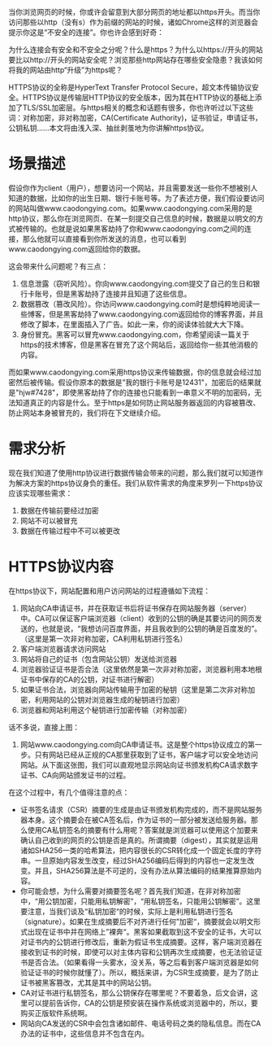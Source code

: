 当你浏览网页的时候，你或许会留意到大部分网页的地址都以https开头。而当你访问那些以http（没有s）作为前缀的网站的时候，诸如Chrome这样的浏览器会提示你这是“不安全的连接”。你也许会感到好奇：

为什么连接会有安全和不安全之分呢？什么是https？为什么以https://开头的网站要比以http://开头的网站安全呢？浏览那些http网站存在哪些安全隐患？我该如何将我的网站由http“升级”为https呢？

HTTPS协议的全称是HyperText Transfer Protocol Secure，超文本传输协议安全。HTTPS协议是传输层HTTP协议的安全版本，因为其在HTTP协议的基础上添加了TLS/SSL加密层。与https相关的概念和话题有很多，你也许听过以下这些词：对称加密，非对称加密，CA(Certificate Authority)，证书验证，申请证书，公钥私钥......本文将由浅入深、抽丝剥茧地为你讲解https协议。

# 场景描述
假设你作为client（用户），想要访问一个网站，并且需要发送一些你不想被别人知道的数据，比如你的出生日期、银行卡账号等。为了表述方便，我们假设要访问的网站叫做www.caodongying.com。如果www.caodongying.com采用的是http协议，那么你在浏览网页、在某一刻提交自己信息的时候，数据是以明文的方式被传输的。也就是说如果黑客劫持了你和www.caodongying.com之间的连接，那么他就可以直接看到你所发送的消息，也可以看到www.caodongying.com返回给你的数据。

这会带来什么问题呢？有三点：
1. 信息泄露（窃听风险）。你向www.caodongying.com提交了自己的生日和银行卡账号，但是黑客劫持了连接并且知道了这些信息。
2. 数据篡改（篡改风险）。你访问www.caodongying.com时是想纯粹地阅读一些博客，但是黑客劫持了www.caodongying.com返回给你的博客界面，并且修改了脚本，在里面插入了广告。如此一来，你的阅读体验就大大下降。
3. 身份冒充。黑客可以冒充www.caodongying.com，你希望阅读一篇关于https的技术博客，但是黑客在冒充了这个网站后，返回给你一些其他消极的内容。

而如果www.caodongying.com采用https协议来传输数据，你的信息就会经过加密然后被传输。假设你原本的数据是”我的银行卡账号是12431"，加密后的结果就是"hjw#7428"，即使黑客劫持了你的连接也只能看到一串意义不明的加密码，无法知道真正的内容是什么。至于https是如何防止网站服务器返回的内容被篡改、防止网站本身被冒充的，我们将在下文继续介绍。

# 需求分析
现在我们知道了使用http协议进行数据传输会带来的问题，那么我们就可以知道作为解决方案的https协议身负的重任。我们从软件需求的角度来罗列一下https协议应该实现哪些需求：

1. 数据在传输前要经过加密
2. 网站不可以被冒充
3. 数据在传输过程中不可以被更改

# HTTPS协议内容
在https协议下，网站配置和用户访问网站的过程遵循如下流程：
1. 网站向CA申请证书，并在获取证书后将证书保存在网站服务器（server）中。CA可以保证客户端浏览器（client）收到的公钥的确是其要访问的网页发送的，也就是说，“我想访问百度界面，并且我收到的公钥的确是百度发的”。（这里是第一次非对称加密，CA利用私钥进行签名）
2. 客户端浏览器请求访问网站
3. 网站将自己的证书（包含网站公钥）发送给浏览器
4. 浏览器验证证书是否合法（这里依然是第一次非对称加密，浏览器利用本地根证书中保存的CA的公钥，对证书进行解密）
5. 如果证书合法，浏览器向网站传输用于加密的秘钥（这里是第二次非对称加密，利用网站的公钥对浏览器生成的秘钥进行加密）
6. 浏览器和网站利用这个秘钥进行加密传输（对称加密）

话不多说，直接上图：

1. 网站www.caodongying.com向CA申请证书。这是整个https协议成立的第一步。只有网站已经从正规的CA那里获取到了证书，客户端才可以安全地访问网站。从下面这张图，我们可以直观地显示网站向证书颁发机构CA请求数字证书、CA向网站颁发证书的过程。

在这个过程中，有几个值得注意的点：
- 证书签名请求（CSR）摘要的生成是由证书颁发机构完成的，而不是网站服务器本身。这个摘要会在被CA签名后，作为证书的一部分被发送给服务器。那么使用CA私钥签名的摘要有什么用呢？答案就是浏览器可以使用这个加要来确认自己收到的网页的公钥是否是真的。所谓摘要（digest），其实就是运用诸如SHA256一类的哈希算法，把内容很长的CSR转化成一个固定长度的字符串。一旦原始内容发生改变，经过SHA256编码后得到的内容也一定发生改变。并且，SHA256算法是不可逆的，没有办法从算法编码的结果推算原始内容。
- 你可能会想，为什么需要对摘要签名呢？首先我们知道，在非对称加密中，“用公钥加密，只能用私钥解密”，“用私钥签名，只能用公钥解密”。这里要注意，当我们谈及“私钥加密“的时候，实际上是利用私钥进行签名（signature）。如果在生成摘要后不对齐进行任何”加密“，摘要就会以明文形式出现在证书中并在网络上”裸奔“。黑客如果截取到这不安全的证书，大可以对证书内的公钥进行修改后，重新为假证书生成摘要。这样，客户端浏览器在接收到证书的时候，即使可以对主体内容和公钥再次生成摘要，也无法验证证书是否合法。（如果看得一头雾水，没关系，等之后看到客户端浏览器是如何验证证书的时候你就懂了）。所以，概括来讲，为CSR生成摘要，是为了防止证书被黑客篡改，尤其是其中的网站公钥。
- CA对证书进行私钥签名，那么公钥保存在哪里呢？不要着急，后文会讲，这里可以提前告诉你，CA的公钥是预安装在操作系统或浏览器中的，所以，要购买正版软件系统啊。
- 网站向CA发送的CSR中会包含诸如邮件、电话号码之类的隐私信息。而在CA办法的证书中，这些信息并不包含在内。